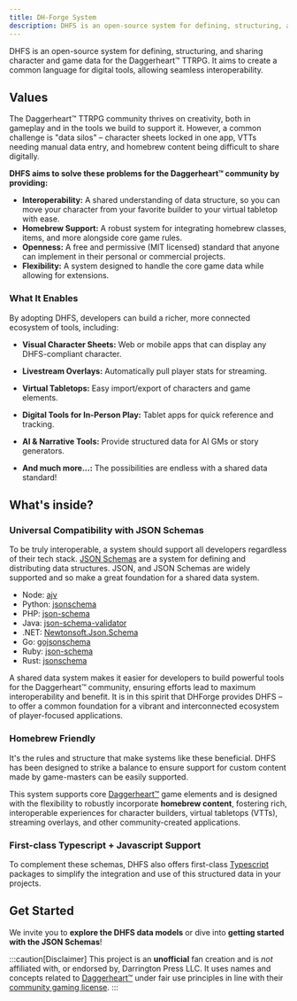 ```yaml
---
title: DH-Forge System
description: DHFS is an open-source system for defining, structuring, and sharing character and game data for the Daggerheart™ TTRPG. It aims to create a common language for digital tools, allowing seamless interoperability.
---
```


DHFS is an open-source system for defining, structuring, and sharing character and game data for the Daggerheart™ TTRPG. It aims to create a common language for digital tools, allowing seamless interoperability.

## Values

The Daggerheart™ TTRPG community thrives on creativity, both in gameplay and in
the tools we build to support it. However, a common challenge is "data silos" –
character sheets locked in one app, VTTs needing manual data entry, and homebrew
content being difficult to share digitally.

**DHFS aims to solve these problems for the Daggerheart™ community by
providing:**

- **Interoperability:** A shared understanding of data structure, so you can
  move your character from your favorite builder to your virtual tabletop with
  ease.
- **Homebrew Support:** A robust system for integrating homebrew classes, items,
  and more alongside core game rules.
- **Openness:** A free and permissive (MIT licensed) standard that anyone can
  implement in their personal or commercial projects.
- **Flexibility:** A system designed to handle the core game data while allowing
  for extensions.

### What It Enables

By adopting DHFS, developers can build a richer, more connected ecosystem of
tools, including:

- **Visual Character Sheets:** Web or mobile apps that can display any DHFS-compliant character.

- **Livestream Overlays:** Automatically pull player stats for streaming.

- **Virtual Tabletops:** Easy import/export of characters and game elements.

- **Digital Tools for In-Person Play:** Tablet apps for quick reference and tracking.

- **AI & Narrative Tools:** Provide structured data for AI GMs or story generators.

- **And much more...:** The possibilities are endless with a shared data standard!

## What's inside?

### Universal Compatibility with JSON Schemas

To be truly interoperable, a system should support all developers regardless of their tech stack. [JSON Schemas](https://json-schema.org/) are a system for defining and distributing data structures. JSON, and JSON Schemas are widely supported and so make a great foundation for a shared data system.

 - Node: [ajv](https://github.com/ajv-validator/ajv)
 - Python: [jsonschema](https://github.com/python-jsonschema/jsonschema)
 - PHP: [json-schema](https://github.com/justinrainbow/json-schema)
 - Java: [json-schema-validator](https://github.com/networknt/json-schema-validator)
 - .NET: [Newtonsoft.Json.Schema](https://github.com/JamesNK/Newtonsoft.Json.Schema)
 - Go: [gojsonschema](https://github.com/invopop/gojsonschema)
 - Ruby: [json-schema](https://github.com/ruby-json-schema/json-schema)
 - Rust: [jsonschema](https://github.com/Stranger6667/jsonschema)

A shared data system makes it easier for developers to build powerful
tools for the Daggerheart™ community, ensuring efforts lead to maximum
interoperability and benefit. It is in this spirit that DHForge provides DHFS –
to offer a common foundation for a vibrant and interconnected ecosystem of
player-focused applications.

### Homebrew Friendly

It's the rules and structure that make systems like these beneficial. DHFS has been designed to strike a balance to ensure support for custom content made by game-masters can be easily supported.

This system supports core [Daggerheart™](https://www.daggerheart.com/) game elements and is designed with the flexibility to robustly incorporate **homebrew content**, fostering rich, interoperable experiences for character builders, virtual tabletops (VTTs), streaming overlays, and other community-created applications.

### First-class Typescript + Javascript Support

To complement these schemas, DHFS also offers first-class [Typescript](https://www.typescriptlang.org/) packages to simplify the integration and use of this structured data in your projects.

## Get Started

We invite you to **explore the DHFS data models** or dive into **getting started
with the JSON Schemas**!

:::caution[Disclaimer]
This project is an **unofficial** fan creation and is _not_ affiliated with, or endorsed by, Darrington Press LLC. It uses names and concepts related to [Daggerheart™]("https://www.daggerheart.com/") under fair use principles in line with their [community gaming license](https://darringtonpress.com/license/).
:::